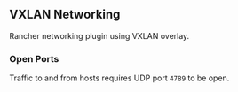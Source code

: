 ## VXLAN Networking

Rancher networking plugin using VXLAN overlay.

### Open Ports

Traffic to and from hosts requires UDP port `4789` to be open.
